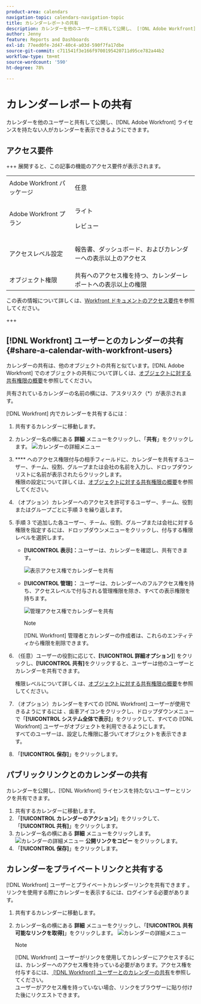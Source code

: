 ```yaml
---
product-area: calendars
navigation-topic: calendars-navigation-topic
title: カレンダーレポートの共有
description: カレンダーを他のユーザーと共有して公開し、 [!DNL Adobe Workfront]  ライセンスを持たない人がカレンダーを表示できるようにできます。
author: Jenny
feature: Reports and Dashboards
exl-id: 77eed0fe-2d47-40c4-a03d-590f7fa17dbe
source-git-commit: c711541f3e166f9700195420711d95ce782a44b2
workflow-type: tm+mt
source-wordcount: '590'
ht-degree: 78%

---
```


# カレンダーレポートの共有


カレンダーを他のユーザーと共有して公開し、[!DNL Adobe Workfront] ライセンスを持たない人がカレンダーを表示できるようにできます。

## アクセス要件

+++ 展開すると、この記事の機能のアクセス要件が表示されます。

<table style="table-layout:auto"> 
 <col> 
 </col> 
 <col> 
 </col> 
 <tbody> 
  <tr> 
   <td role="rowheader">Adobe Workfront パッケージ</td> 
   <td> <p>任意</p> </td> 
  </tr> 
  <tr> 
   <td role="rowheader">Adobe Workfront プラン</td> 
   <td><p>ライト</p>
       <p>レビュー</p></td> 
  </tr> 
  <tr> 
   <td role="rowheader">アクセスレベル設定</td> 
   <td> <p> 報告書、ダッシュボード、およびカレンダーへの表示以上のアクセス</p></td> 
  </tr> 
  <tr> 
   <td role="rowheader">オブジェクト権限</td> 
   <td>共有へのアクセス権を持つ、カレンダーレポートへの表示以上の権限</td> 
  </tr> 
 </tbody> 
</table>

この表の情報について詳しくは、[Workfront ドキュメントのアクセス要件](/help/quicksilver/administration-and-setup/add-users/access-levels-and-object-permissions/access-level-requirements-in-documentation.md)を参照してください。

+++

## [!DNL Workfront] ユーザーとのカレンダーの共有 {#share-a-calendar-with-workfront-users}

カレンダーの共有は、他のオブジェクトの共有と似ています。[!DNL Adobe Workfront] でのオブジェクトの共有について詳しくは、[オブジェクトに対する共有権限の概要](../../../workfront-basics/grant-and-request-access-to-objects/sharing-permissions-on-objects-overview.md)を参照してください。

共有されているカレンダーの名前の横には、アスタリスク（&#42;）が表示されます。

[!DNL Workfront] 内でカレンダーを共有するには：

1. 共有するカレンダーに移動します。
1. カレンダー名の横にある **詳細** メニューをクリックし、「**共有**」をクリックします。
   ![ カレンダーの詳細メニュー ](assets/more-menu-calendar.png)
1. **** へのアクセス権限付与の相手フィールドに、カレンダーを共有するユーザー、チーム、役割、グループまたは会社の名前を入力し、ドロップダウンリストに名前が表示されたらクリックします。\
   権限の設定について詳しくは、[オブジェクトに対する共有権限の概要](../../../workfront-basics/grant-and-request-access-to-objects/sharing-permissions-on-objects-overview.md)を参照してください。

1. （オプション）カレンダーへのアクセスを許可するユーザー、チーム、役割またはグループごとに手順 3 を繰り返します。
1. 手順 3 で追加した各ユーザー、チーム、役割、グループまたは会社に対する権限を指定するには、ドロップダウンメニューをクリックし、付与する権限レベルを選択します。

   * **[!UICONTROL 表示]：**&#x200B;ユーザーは、カレンダーを確認し、共有できます。

     ![ 表示アクセス権でカレンダーを共有 ](assets/view-calendar.png)

   * **[!UICONTROL 管理]：** ユーザーは、カレンダーへのフルアクセス権を持ち、アクセスレベルで付与される管理権限を除き、すべての表示権限を持ちます。

     ![ 管理アクセス権でカレンダーを共有 ](assets/manage-calendar.png)

     >[!NOTE]
     >
     >[!DNL Workfront] 管理者とカレンダーの作成者は、これらのエンティティから権限を削除できます。

1. （任意）ユーザーの役割に応じて、**[!UICONTROL 詳細オプション]**] をクリックし、**[!UICONTROL 共有]**&#x200B;をクリックすると、ユーザーは他のユーザーとカレンダーを共有できます。

   権限レベルについて詳しくは、[オブジェクトに対する共有権限の概要](../../../workfront-basics/grant-and-request-access-to-objects/sharing-permissions-on-objects-overview.md)を参照してください。

1. （オプション）カレンダーをすべての [!DNL Workfront] ユーザーが使用できるようにするには 、歯車アイコンをクリックし、ドロップダウンメニューで「**[!UICONTROL システム全体で表示]**」をクリックして、すべての [!DNL Workfront] ユーザーがオブジェクトを利用できるようにします。\
   すべてのユーザーは、設定した権限に基づいてオブジェクトを表示できます。

1. 「**[!UICONTROL 保存]**」をクリックします。

## パブリックリンクとのカレンダーの共有

カレンダーを公開し、[!DNL Workfront] ライセンスを持たないユーザーとリンクを共有できます。

1. 共有するカレンダーに移動します。
1. 「**[!UICONTROL カレンダーのアクション]**」をクリックして、「**[!UICONTROL 共有]**」をクリックします。
1. カレンダー名の横にある **詳細** メニューをクリックします。
   ![ カレンダーの詳細メニュー ](assets/more-menu-calendar.png)
**公開リンクをコピー** をクリックします。
1. 「**[!UICONTROL 保存]**」をクリックします。

## カレンダーをプライベートリンクと共有する

[!DNL Workfront] ユーザーとプライベートカレンダーリンクを共有できます 。リンクを使用する際にカレンダーを表示するには、ログインする必要があります。

1. 共有するカレンダーに移動します。
1. カレンダー名の横にある **詳細** メニューをクリックし、「**[!UICONTROL 共有可能なリンクを取得]**」をクリックします。
   ![ カレンダーの詳細メニュー ](assets/more-menu-calendar.png)

   >[!NOTE]
   >
   >[!DNL Workfront] ユーザーがリンクを使用してカレンダーにアクセスするには、カレンダーへのアクセス権を持っている必要があります。アクセス権を付与するには、[ [!DNL Workfront]  ユーザーとのカレンダーの共有](#share-a-calendar-with-workfront-users)を参照してください。\
   >ユーザーがアクセス権を持っていない場合、リンクをブラウザーに貼り付けた後にリクエストできます。
